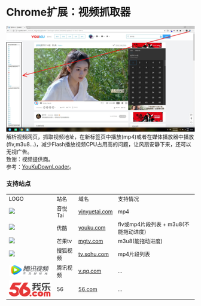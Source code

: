 # Chrome扩展：视频抓取器
![alt](preview.jpg)  
解析视频网页，抓取视频地址，在新标签页中播放(mp4)或者在媒体播放器中播放(flv,m3u8...)，减少Flash播放视频CPU占用高的问题，让风扇安静下来，还可以无视广告。  
致谢：视频提供商。  
参考：[YouKuDownLoader](https://github.com/zhangn1985/ykdl)。  
### 支持站点  
<table>
<tr><td>LOGO</td><td>站名</td><td>域名</td><td>支持情况</td></tr>
<tr><td><img src=http://www.yinyuetai.com/mv/get-logo></td><td>音悦Tai</td><td><a href=http://www.yinyuetai.com target=_blank>yinyuetai.com</a></td><td>mp4</td></tr>
<tr><td><img src=http://static.youku.com/youku/dist/img/find/yk-logo-1220.png></td><td>优酷</td><td><a href=http://www.youku.com target=_blank>youku.com</a></td><td>flv或mp4片段列表 + m3u8(不能拖动进度)</td></tr>
<tr><td><img src=http://img.hunantv.com/imgotv-channel/2582c1aa/imgotv-pub/component/header/logo.png></td><td>芒果tv</td><td><a href=http://www.mgtv.com target=_blank>mgtv.com</a></td><td>m3u8(能拖动进度)</td></tr>
<tr><td><img src=http://css.tv.itc.cn/global/images/nav1/logo.gif></td><td>搜狐视频</td><td><a href=http://tv.sohu.com target=_blank>tv.sohu.com</a></td><td>mp4片段列表</td></tr>
<tr><td><img src=qqv.png></td><td>腾讯视频</td><td><a href=http://v.qq.com target=_blank>v.qq.com</a></td><td>...</td></tr>
<tr><td><img src=56.png></td><td>56</td><td><a href=http://www.56.com target=_blank>56.com</a></td><td>...</td></tr>
</table>